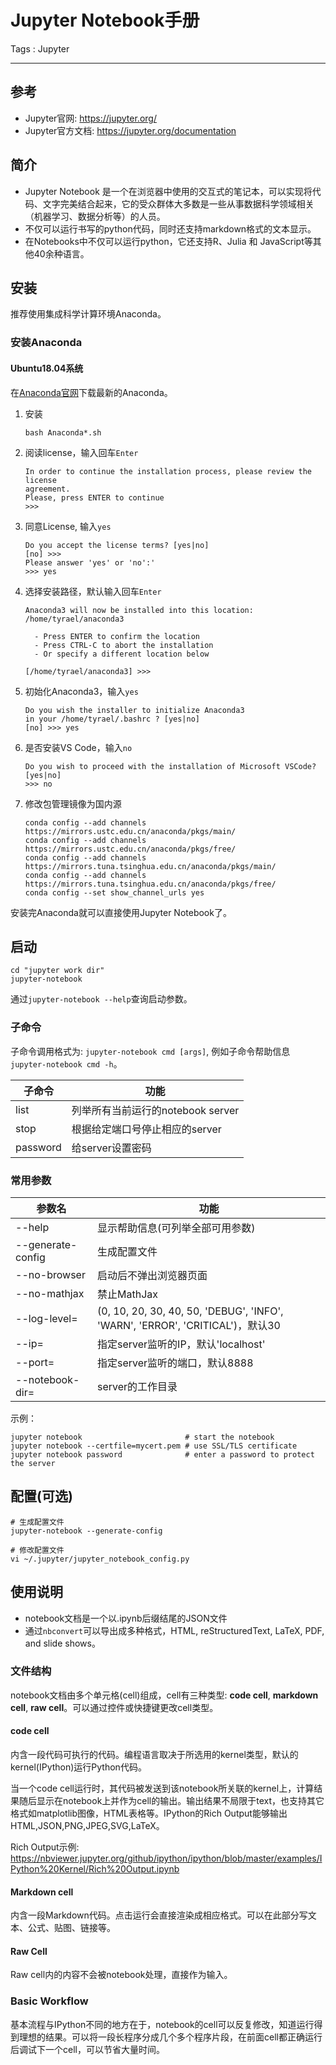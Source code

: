 # Jupyter Notebook手册

Tags : Jupyter

---



## 参考

* Jupyter官网: https://jupyter.org/
* Jupyter官方文档: https://jupyter.org/documentation



## 简介

* Jupyter Notebook 是一个在浏览器中使用的交互式的笔记本，可以实现将代码、文字完美结合起来，它的受众群体大多数是一些从事数据科学领域相关（机器学习、数据分析等）的人员。
* 不仅可以运行书写的python代码，同时还支持markdown格式的文本显示。
* 在Notebooks中不仅可以运行python，它还支持R、Julia 和 JavaScript等其他40余种语言。



## 安装

推荐使用集成科学计算环境Anaconda。



### 安装Anaconda

#### Ubuntu18.04系统
在[Anaconda官网](https://www.anaconda.com/distribution/)下载最新的Anaconda。

1. 安装
    ```shell
    bash Anaconda*.sh
    ```

2. 阅读license，输入回车`Enter`
    ```shell
    In order to continue the installation process, please review the license
    agreement.
    Please, press ENTER to continue
    >>> 
    ```

3. 同意License, 输入`yes`
    ```shell
    Do you accept the license terms? [yes|no]
    [no] >>> 
    Please answer 'yes' or 'no':'
    >>> yes
    ```
    
4. 选择安装路径，默认输入回车`Enter`
    ```shell
    Anaconda3 will now be installed into this location:
    /home/tyrael/anaconda3

      - Press ENTER to confirm the location
      - Press CTRL-C to abort the installation
      - Or specify a different location below
    
    [/home/tyrael/anaconda3] >>>
    ```
    
5. 初始化Anaconda3，输入`yes`
    ```shell
    Do you wish the installer to initialize Anaconda3
    in your /home/tyrael/.bashrc ? [yes|no]
    [no] >>> yes
    ```

6. 是否安装VS Code，输入`no`
    ```shell
    Do you wish to proceed with the installation of Microsoft VSCode? [yes|no]
    >>> no
    ```
    
7. 修改包管理镜像为国内源
    ```shell
    conda config --add channels https://mirrors.ustc.edu.cn/anaconda/pkgs/main/
    conda config --add channels https://mirrors.ustc.edu.cn/anaconda/pkgs/free/
    conda config --add channels https://mirrors.tuna.tsinghua.edu.cn/anaconda/pkgs/main/
    conda config --add channels https://mirrors.tuna.tsinghua.edu.cn/anaconda/pkgs/free/
    conda config --set show_channel_urls yes
    ```
    

安装完Anaconda就可以直接使用Jupyter Notebook了。



## 启动

```shell
cd "jupyter work dir"
jupyter-notebook
```



通过`jupyter-notebook --help`查询启动参数。

### 子命令

子命令调用格式为: `jupyter-notebook cmd [args]`, 例如子命令帮助信息`jupyter-notebook cmd -h`。

| 子命令   | 功能                              |
| -------- | --------------------------------- |
| list     | 列举所有当前运行的notebook server |
| stop     | 根据给定端口号停止相应的server    |
| password | 给server设置密码                  |

### 常用参数

| 参数名                   | 功能                                                         |
| ------------------------ | ------------------------------------------------------------ |
| --help                   | 显示帮助信息(可列举全部可用参数)                             |
| --generate-config        | 生成配置文件                                                 |
| --no-browser             | 启动后不弹出浏览器页面                                       |
| --no-mathjax             | 禁止MathJax                                                  |
| --log-level=<Enum>       | (0, 10, 20, 30, 40, 50, 'DEBUG', 'INFO', 'WARN', 'ERROR', 'CRITICAL')，默认30 |
| --ip=<Unicode>           | 指定server监听的IP，默认'localhost'                          |
| --port=<Int>             | 指定server监听的端口，默认8888                               |
| --notebook-dir=<Unicode> | server的工作目录                                             |

示例：

    jupyter notebook                       # start the notebook
    jupyter notebook --certfile=mycert.pem # use SSL/TLS certificate
    jupyter notebook password              # enter a password to protect the server



## 配置(可选)

```
# 生成配置文件
jupyter-notebook --generate-config

# 修改配置文件
vi ~/.jupyter/jupyter_notebook_config.py
```



## 使用说明

* notebook文档是一个以.ipynb后缀结尾的JSON文件
* 通过`nbconvert`可以导出成多种格式，HTML, reStructuredText, LaTeX, PDF, and slide shows。



### 文件结构

notebook文档由多个单元格(cell)组成，cell有三种类型: **code cell**, **markdown cell**, **raw cell**。可以通过控件或快捷键更改cell类型。

#### code cell

内含一段代码可执行的代码。编程语言取决于所选用的kernel类型，默认的kernel(IPython)运行Python代码。

当一个code cell运行时，其代码被发送到该notebook所关联的kernel上，计算结果随后显示在notebook上并作为cell的输出。输出结果不局限于text，也支持其它格式如matplotlib图像，HTML表格等。IPython的Rich Output能够输出HTML,JSON,PNG,JPEG,SVG,LaTeX。

Rich Output示例: https://nbviewer.jupyter.org/github/ipython/ipython/blob/master/examples/IPython%20Kernel/Rich%20Output.ipynb

#### Markdown cell

内含一段Markdown代码。点击运行会直接渲染成相应格式。可以在此部分写文本、公式、贴图、链接等。

#### Raw Cell

Raw cell内的内容不会被notebook处理，直接作为输入。



### Basic Workflow

基本流程与IPython不同的地方在于，notebook的cell可以反复修改，知道运行得到理想的结果。可以将一段长程序分成几个多个程序片段，在前面cell都正确运行后调试下一个cell，可以节省大量时间。
